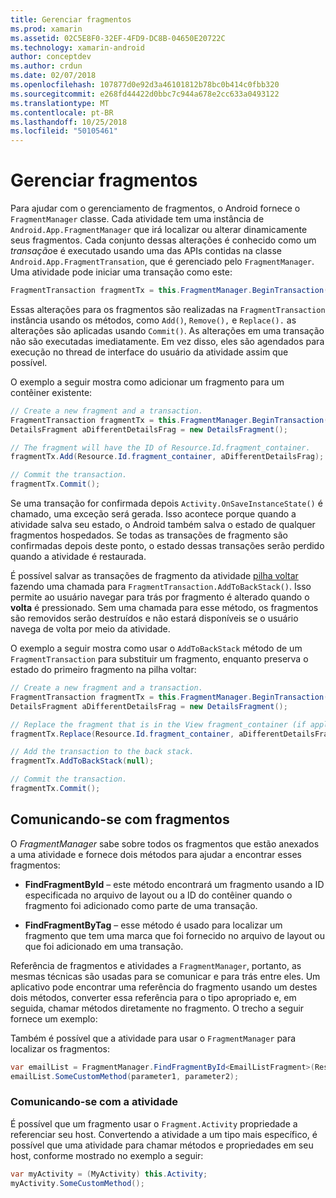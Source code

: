 ```yaml
---
title: Gerenciar fragmentos
ms.prod: xamarin
ms.assetid: 02C5E8F0-32EF-4FD9-DC8B-04650E20722C
ms.technology: xamarin-android
author: conceptdev
ms.author: crdun
ms.date: 02/07/2018
ms.openlocfilehash: 107877d0e92d3a46101812b78bc0b414c0fbb320
ms.sourcegitcommit: e268fd44422d0bbc7c944a678e2cc633a0493122
ms.translationtype: MT
ms.contentlocale: pt-BR
ms.lasthandoff: 10/25/2018
ms.locfileid: "50105461"
---
```

# <a name="managing-fragments"></a>Gerenciar fragmentos

Para ajudar com o gerenciamento de fragmentos, o Android fornece o `FragmentManager` classe. Cada atividade tem uma instância de `Android.App.FragmentManager` que irá localizar ou alterar dinamicamente seus fragmentos. Cada conjunto dessas alterações é conhecido como um *transação*e é executado usando uma das APIs contidas na classe `Android.App.FragmentTransation`, que é gerenciado pelo `FragmentManager`. Uma atividade pode iniciar uma transação como este:

```csharp
FragmentTransaction fragmentTx = this.FragmentManager.BeginTransaction();
```

Essas alterações para os fragmentos são realizadas na `FragmentTransaction` instância usando os métodos, como `Add()`, `Remove(),` e `Replace().` as alterações são aplicadas usando `Commit()`. As alterações em uma transação não são executadas imediatamente.
Em vez disso, eles são agendados para execução no thread de interface do usuário da atividade assim que possível.

O exemplo a seguir mostra como adicionar um fragmento para um contêiner existente:

```csharp
// Create a new fragment and a transaction.
FragmentTransaction fragmentTx = this.FragmentManager.BeginTransaction();
DetailsFragment aDifferentDetailsFrag = new DetailsFragment();

// The fragment will have the ID of Resource.Id.fragment_container.
fragmentTx.Add(Resource.Id.fragment_container, aDifferentDetailsFrag);

// Commit the transaction.
fragmentTx.Commit();
```

Se uma transação for confirmada depois `Activity.OnSaveInstanceState()` é chamado, uma exceção será gerada. Isso acontece porque quando a atividade salva seu estado, o Android também salva o estado de qualquer fragmentos hospedados. Se todas as transações de fragmento são confirmadas depois deste ponto, o estado dessas transações serão perdido quando a atividade é restaurada.

É possível salvar as transações de fragmento da atividade [pilha voltar](http://developer.android.com/guide/topics/fundamentals/tasks-and-back-stack.html) fazendo uma chamada para `FragmentTransaction.AddToBackStack()`. Isso permite ao usuário navegar para trás por fragmento é alterado quando o **volta** é pressionado. Sem uma chamada para esse método, os fragmentos são removidos serão destruídos e não estará disponíveis se o usuário navega de volta por meio da atividade.

O exemplo a seguir mostra como usar o `AddToBackStack` método de um `FragmentTransaction` para substituir um fragmento, enquanto preserva o estado do primeiro fragmento na pilha voltar:

```csharp
// Create a new fragment and a transaction.
FragmentTransaction fragmentTx = this.FragmentManager.BeginTransaction();
DetailsFragment aDifferentDetailsFrag = new DetailsFragment();

// Replace the fragment that is in the View fragment_container (if applicable).
fragmentTx.Replace(Resource.Id.fragment_container, aDifferentDetailsFrag);

// Add the transaction to the back stack.
fragmentTx.AddToBackStack(null);

// Commit the transaction.
fragmentTx.Commit();
```


## <a name="communicating-with-fragments"></a>Comunicando-se com fragmentos

O *FragmentManager* sabe sobre todos os fragmentos que estão anexados a uma atividade e fornece dois métodos para ajudar a encontrar esses fragmentos:

-   **FindFragmentById** &ndash; este método encontrará um fragmento usando a ID especificada no arquivo de layout ou a ID do contêiner quando o fragmento foi adicionado como parte de uma transação.

-   **FindFragmentByTag** &ndash; esse método é usado para localizar um fragmento que tem uma marca que foi fornecido no arquivo de layout ou que foi adicionado em uma transação.

Referência de fragmentos e atividades a `FragmentManager`, portanto, as mesmas técnicas são usadas para se comunicar e para trás entre eles. Um aplicativo pode encontrar uma referência do fragmento usando um destes dois métodos, converter essa referência para o tipo apropriado e, em seguida, chamar métodos diretamente no fragmento. O trecho a seguir fornece um exemplo:

Também é possível que a atividade para usar o `FragmentManager` para localizar os fragmentos:

```csharp
var emailList = FragmentManager.FindFragmentById<EmailListFragment>(Resource.Id.email_list_fragment);
emailList.SomeCustomMethod(parameter1, parameter2);
```


### <a name="communicating-with-the-activity"></a>Comunicando-se com a atividade

É possível que um fragmento usar o `Fragment.Activity` propriedade a referenciar seu host. Convertendo a atividade a um tipo mais específico, é possível que uma atividade para chamar métodos e propriedades em seu host, conforme mostrado no exemplo a seguir:

```csharp
var myActivity = (MyActivity) this.Activity;
myActivity.SomeCustomMethod();
```
